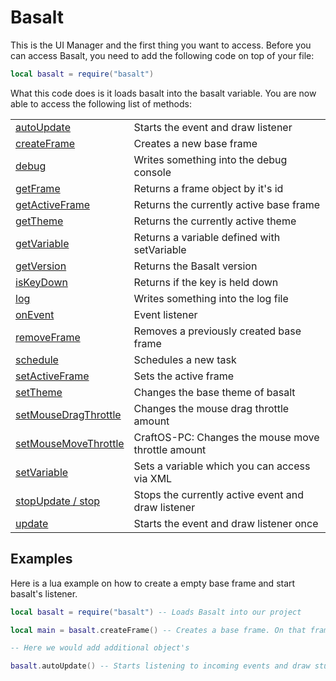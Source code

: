 # Basalt

This is the UI Manager and the first thing you want to access.
Before you can access Basalt, you need to add the following code on top of your file:

```lua
local basalt = require("basalt")
```

What this code does is it loads basalt into the basalt variable.
You are now able to access the following list of methods:

|   |   |
|---|---|
|[autoUpdate](objects/Basalt/autoUpdate.md)|Starts the event and draw listener
|[createFrame](objects/Basalt/createFrame.md)|Creates a new base frame
|[debug](objects/Basalt/debug.md)|Writes something into the debug console
|[getFrame](objects/Basalt/getFrame.md)|Returns a frame object by it's id
|[getActiveFrame](objects/Basalt/getActiveFrame.md)|Returns the currently active base frame
|[getTheme](objects/Basalt/getTheme.md)|Returns the currently active theme
|[getVariable](objects/Basalt/getVariable.md)|Returns a variable defined with setVariable
|[getVersion](objects/Basalt/getVersion.md)|Returns the Basalt version
|[isKeyDown](objects/Basalt/isKeyDown.md)|Returns if the key is held down
|[log](objects/Basalt/log.md)|Writes something into the log file
|[onEvent](objects/Basalt/onEvent.md)|Event listener
|[removeFrame](objects/Basalt/removeFrame.md)|Removes a previously created base frame
|[schedule](objects/Basalt/schedule.md)|Schedules a new task
|[setActiveFrame](objects/Basalt/setActiveFrame.md)|Sets the active frame
|[setTheme](objects/Basalt/setTheme.md)|Changes the base theme of basalt
|[setMouseDragThrottle](objects/Basalt/setMouseDragThrottle.md)|Changes the mouse drag throttle amount
|[setMouseMoveThrottle](objects/Basalt/setMouseMoveThrottle.md)|CraftOS-PC: Changes the mouse move throttle amount
|[setVariable](objects/Basalt/setVariable.md)|Sets a variable which you can access via XML
|[stopUpdate / stop](objects/Basalt/stopUpdate.md)|Stops the currently active event and draw listener
|[update](objects/Basalt/update.md)|Starts the event and draw listener once

## Examples

Here is a lua example on how to create a empty base frame and start basalt's listener.

```lua
local basalt = require("basalt") -- Loads Basalt into our project

local main = basalt.createFrame() -- Creates a base frame. On that frame we are able to add object's

-- Here we would add additional object's

basalt.autoUpdate() -- Starts listening to incoming events and draw stuff on the screen. This should nearly always be the last line.
```
